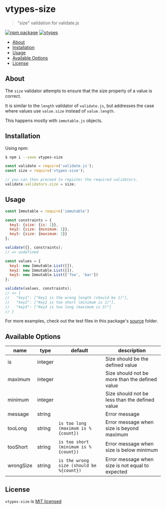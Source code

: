 # vtypes-size

> "size" validation for validate.js

[![npm package][npm-badge]][npm-link]
[![vtypes][vtypes-badge]][repository]

- [About](#about)
- [Installation](#installation)
- [Usage](#usage)
- [Available Options](#available-options)
- [License](#license)

## About

The `size` validator attempts to ensure that the size property
of a value is correct.

It is similar to the `length` validator of `validate.js`, but
addresses the case where values use `value.size` instead of `value.length`.

This happens mostly with `immutable.js` objects.

## Installation

Using npm:

```sh
$ npm i --save vtypes-size
```

```js
const validate = require('validate.js');
const size = require('vtypes-size');

// you can then proceed to register the required validators.
validate.validators.size = size;
```

## Usage

```js
const Immutable = require('immutable')

const constraints = {
  key1: {size: {is: 1}},
  key2: {size: {minimum: 1}},
  key3: {size: {maximum: 1}}
};

validate({}, constraints);
// => undefined

const values = {
  key1: new Immutable.List([]),
  key2: new Immutable.List([]),
  key3: new Immutable.List(['foo', 'bar'])
};

validate(values, constraints);
// => {
//   "key1": ["Key1 is the wrong length (should be 1)"],
//   "key2": ["Key2 is too short (minimum is 1)"],
//   "key3": ["Key3 is too long (maximum is 3)"]
// }
```

For more examples, check out the test files in this package's [source][src] folder.

## Available Options

| name      | type    | default                                  | description                                      |
| --------- | ------- | ---------------------------------------- | ------------------------------------------------ |
| is        | integer |                                          | Size should be the defined value                 |
| maximum   | integer |                                          | Size should not be more than the defined value   |
| minimum   | integer |                                          | Size should not be less than the defined value   |
| message   | string  |                                          | Error message                                    |
| tooLong   | string  | `is too long (maximum is %{count})`      | Error message when size is beyond maximum        |
| tooShort  | string  | `is too short (minimum is %{count})`     | Error message when size is below minimum         |
| wrongSize | string  | `is the wrong size (should be %{count})` | Error message when size is not equal to expected |

## License

`vtypes-size` is [MIT licensed][license]

[npm-badge]: https://img.shields.io/npm/v/vtypes-size.svg?style=flat-square
[npm-link]: https://www.npmjs.com/package/vtypes-size
[repository]: https://github.com/yeojz/vtypes
[vtypes-badge]: https://img.shields.io/badge/vtypes-repo-blue.svg?style=flat-square
[license]: https://github.com/yeojz/vtypes/blob/master/LICENSE
[src]: https://github.com/yeojz/vtypes/tree/master/packages/vtypes-size/src
